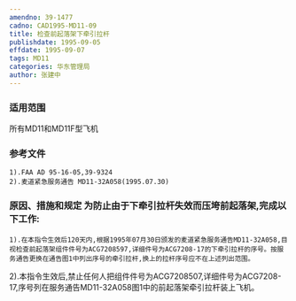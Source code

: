 ```yaml
---
amendno: 39-1477
cadno: CAD1995-MD11-09
title: 检查前起落架下牵引拉杆
publishdate: 1995-09-05
effdate: 1995-09-07
tags: MD11
categories: 华东管理局
author: 张建中
---
```


### 适用范围 
所有MD11和MD11F型飞机

### 参考文件
    1).FAA AD 95-16-05,39-9324 
    2).麦道紧急服务通告 MD11-32A058(1995.07.30) 

### 原因、措施和规定     为防止由于下牵引拉杆失效而压垮前起落架,完成以下工作: 
    1).在本指令生效后120天内,根据1995年07月30日颁发的麦道紧急服务通告MD11-32A058,目视检查前起落架组件件号为ACG7208597,详细件号为ACG7208-17的下牵引拉杆的序号。按服务通告更换在通告图1中列出序号的牵引拉杆,换上的拉杆序号应不在上述列出范围。 
2).本指令生效后,禁止任何人把组件件号为ACG7208507,详细件号为ACG7208-17,序号列在服务通告MD11-32A058图1中的前起落架牵引拉杆装上飞机。

